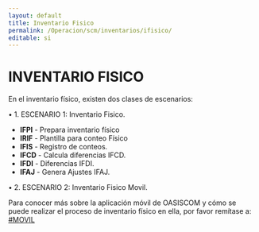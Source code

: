 ```yaml
---
layout: default
title: Inventario Fisico
permalink: /Operacion/scm/inventarios/ifisico/
editable: si
---
```


# INVENTARIO FISICO  

En el inventario físico, existen dos clases de escenarios:  

•	1. ESCENARIO 1: Inventario Fisico.  
* **IFPI** - Prepara inventario físico    
* **IRIF**  - Plantilla para conteo Físico    
* **IFIS**  - Registro de conteos.  
* **IFCD**  - Calcula diferencias IFCD.  
* **IFDI**  - Diferencias IFDI.  
* **IFAJ**  - Genera Ajustes IFAJ.  

•	2. ESCENARIO 2: Inventario Fisico Movil.  

Para conocer más sobre la aplicación móvil de OASISCOM y cómo se puede realizar el proceso de inventario físico en ella, por favor remítase a: [#MOVIL](http://docs.oasiscom.com/Operacion/movil)

